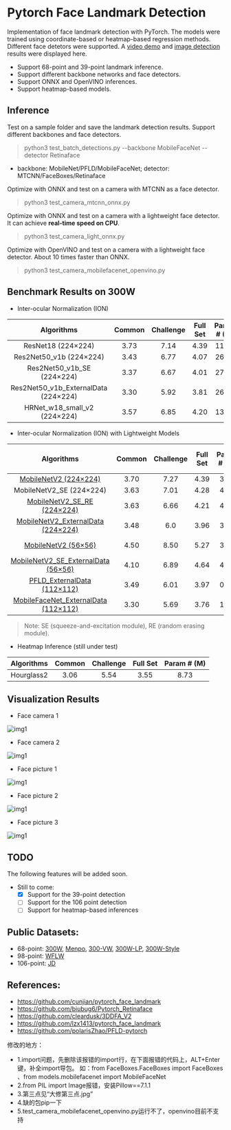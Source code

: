 # Pytorch Face Landmark Detection
Implementation of face landmark detection with PyTorch. The models were trained using coordinate-based or heatmap-based regression methods. Different face detetors were supported. A [video demo](https://lnkd.in/eH27JcP) and [image detection](https://github.com/cunjian/pytorch_face_landmark/tree/master/results) results were displayed here. 

* Support 68-point and 39-point landmark inference.
* Support different backbone networks and face detectors.
* Support ONNX and OpenVINO inferences. 
* Support heatmap-based models.

## Inference
Test on a sample folder and save the landmark detection results. Support different backbones and face detectors.
> python3 test_batch_detections.py --backbone MobileFaceNet --detector Retinaface
* backbone: MobileNet/PFLD/MobileFaceNet; detector: MTCNN/FaceBoxes/Retinaface

Optimize with ONNX and test on a camera with MTCNN as a face detector. 
> python3 test_camera_mtcnn_onnx.py

Optimize with ONNX and test on a camera with a lightweight face detector. It can achieve **real-time speed on CPU**.
> python3 test_camera_light_onnx.py

Optimize with OpenVINO and test on a camera with a lightweight face detector. About 10 times faster than ONNX.
> python3 test_camera_mobilefacenet_openvino.py

## Benchmark Results on 300W

* Inter-ocular Normalization (ION)

| Algorithms | Common | Challenge | Full Set | Param # (M) | 
|:-:|:-:|:-:|:-:|:-:|
| ResNet18 (224×224)  |3.73 | 7.14 | 4.39 | 11.76 | 
| Res2Net50_v1b (224×224)  |3.43 | 6.77 | 4.07 | 26.00 | 
| Res2Net50_v1b_SE (224×224)  |3.37 | 6.67 | 4.01| 27.05 |
| Res2Net50_v1b_ExternalData (224×224)  |3.30 | 5.92 | 3.81 | 26.00 | 
| HRNet_w18_small_v2 (224×224)  | 3.57 | 6.85 | 4.20 | 13.83 | 

* Inter-ocular Normalization (ION) with Lightweight Models

| Algorithms | Common | Challenge | Full Set | Param # (M) | CPU Inference (s) |
|:-:|:-:|:-:|:-:|:-:|:-:|
| [MobileNetV2 (224×224)](https://drive.google.com/file/d/1w424ZxfBsv7NFwoqynRPNxe43FHABeJV/view?usp=sharing )    |3.70 | 7.27 | 4.39 | 3.74 | 1.2|
| MobileNetV2_SE (224×224)  | 3.63 | 7.01 | 4.28 | 4.15 | /|
| [MobileNetV2_SE_RE (224×224)](https://drive.google.com/file/d/18ADLfuucnNhJyNIA3p0WJLR8J3-An_OG/view?usp=sharing)  | 3.63 | 6.66 | 4.21 | 4.15 | /|
| [MobileNetV2_ExternalData (224×224)](https://drive.google.com/file/d/1Le5UdpMkKOTRr1sTp4lwkw8263sbgdSe/view?usp=sharing)   |3.48 | 6.0 | 3.96 | 3.74 | 1.2|
| [MobileNetV2 (56×56)](https://drive.google.com/file/d/10DyP9GqAATXFj64MmXlet84Ewb4ryP1K/view?usp=sharing)  |4.50 | 8.50 | 5.27 | 3.74 | 0.01 ([onnx](https://drive.google.com/file/d/1UkJfsY1Y00IhxuGS-mEZkfKC3ekfFI3G/view?usp=sharing))|
| [MobileNetV2_SE_ExternalData (56×56)](https://drive.google.com/file/d/1BcfUVGPHlILLlWN4h6E9lbwtz85PUbuW/view?usp=sharing)  |4.10 | 6.89 | 4.64 | 4.10 | 0.01 ([onnx](https://drive.google.com/file/d/1Kw-OKKAzoPxg1hVMvdtCbnCw2GWNC85q/view?usp=sharing))|
| [PFLD_ExternalData (112×112)](https://drive.google.com/file/d/1gjgtm6qaBQJ_EY7lQfQj3EuMJCVg9lVu/view?usp=sharing)  | 3.49 | 6.01 | 3.97 | 0.73 | 0.01 ([onnx](https://drive.google.com/file/d/1me3-AC6rVcvVyyxNP7FxqdAN5SoDTj95/view?usp=sharing))|
| [MobileFaceNet_ExternalData (112×112)](https://drive.google.com/file/d/1T8J73UTcB25BEJ_ObAJczCkyGKW5VaeY/view?usp=sharing)  | 3.30 | 5.69 | 3.76 | 1.01 | / |

> Note: SE (squeeze-and-excitation module), RE (random erasing module).

* Heatmap Inference (still under test)

| Algorithms | Common | Challenge | Full Set | Param # (M) | 
|:-:|:-:|:-:|:-:|:-:|
| Hourglass2  | 3.06 | 5.54 | 3.55 | 8.73 | 

## Visualization Results
* Face camera 1

![img1](https://github.com/xiaoxiaokaiyan/new-pytorch_face_landmark/blob/master/camera_result/%E6%8D%95%E8%8E%B7.PNG)

* Face camera 2

![img1](https://github.com/xiaoxiaokaiyan/new-pytorch_face_landmark/blob/master/camera_result/%E6%8D%95%E8%8E%B72.PNG)

* Face picture 1

![img1](https://github.com/xiaoxiaokaiyan/new-pytorch_face_landmark/blob/master/results/12_Group_Group_12_Group_Group_12_111.jpg)

* Face picture 2

![img1](https://github.com/xiaoxiaokaiyan/new-pytorch_face_landmark/blob/master/results/12_Group_Group_12_Group_Group_12_41.jpg)

* Face picture 3

![img1](https://github.com/xiaoxiaokaiyan/new-pytorch_face_landmark/blob/master/results/12_Group_Group_12_Group_Group_12_41.jpg)


## TODO
The following features will be added soon. 
- Still to come:
  * [x] Support for the 39-point detection
  * [ ] Support for the 106 point detection
  * [ ] Support for heatmap-based inferences
 
## Public Datasets:

* 68-point: [300W](https://ibug.doc.ic.ac.uk/resources/300-W/), [Menpo](https://ibug.doc.ic.ac.uk/resources/2nd-facial-landmark-tracking-competition-menpo-ben/), [300-VW](https://ibug.doc.ic.ac.uk/resources/300-VW/), [300W-LP](http://www.cbsr.ia.ac.cn/users/xiangyuzhu/projects/3DDFA/main.htm), [300W-Style](https://github.com/D-X-Y/landmark-detection/tree/master/SAN)
* 98-point: [WFLW](https://wywu.github.io/projects/LAB/WFLW.html)
* 106-point: [JD](https://facial-landmarks-localization-challenge.github.io/)


## References:
* https://github.com/cunjian/pytorch_face_landmark
* https://github.com/biubug6/Pytorch_Retinaface
* https://github.com/cleardusk/3DDFA_V2
* https://github.com/lzx1413/pytorch_face_landmark
* https://github.com/polarisZhao/PFLD-pytorch

修改的地方：
* 1.import问题，先删除该报错的import行，在下面报错的代码上，ALT+Enter键，补全import导包。
如：from FaceBoxes.FaceBoxes import FaceBoxes   、from models.mobilefacenet import MobileFaceNet
* 2.from PIL import Image报错，安装Pillow==7.1.1
* 3.第三点见“大修第三点.jpg”
* 4.缺的包pip一下
* 5.test_camera_mobilefacenet_openvino.py运行不了，openvino目前不支持



